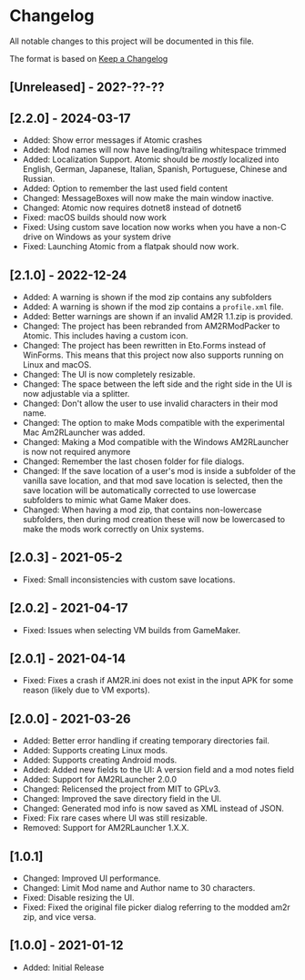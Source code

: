 # Changelog

All notable changes to this project will be documented in this file.

The format is based on [Keep a Changelog](https://keepachangelog.com/en/1.1.0/)


## [Unreleased] - 202?-??-??


## [2.2.0] - 2024-03-17

- Added: Show error messages if Atomic crashes
- Added: Mod names will now have leading/trailing whitespace trimmed
- Added: Localization Support. Atomic should be *mostly* localized into English, German, Japanese, Italian, Spanish, Portuguese, Chinese and Russian.
- Added: Option to remember the last used field content
- Changed: MessageBoxes will now make the main window inactive.
- Changed: Atomic now requires dotnet8 instead of dotnet6
- Fixed: macOS builds should now work
- Fixed: Using custom save location now works when you have a non-C drive on Windows as your system drive
- Fixed: Launching Atomic from a flatpak should now work.

## [2.1.0] - 2022-12-24

- Added: A warning is shown if the mod zip contains any subfolders
- Added: A warning is shown if the mod zip contains a `profile.xml` file.
- Added: Better warnings are shown if an invalid AM2R 1.1.zip is provided.
- Changed: The project has been rebranded from AM2RModPacker to Atomic. This includes having a custom icon.
- Changed: The project has been rewritten in Eto.Forms instead of WinForms. This means that this project now also supports running on Linux and macOS.
- Changed: The UI is now completely resizable.
- Changed: The space between the left side and the right side in the UI is now adjustable via a splitter.
- Changed: Don't allow the user to use invalid characters in their mod name.
- Changed: The option to make Mods compatible with the experimental Mac Am2RLauncher was added.
- Changed: Making a Mod compatible with the Windows AM2RLauncher is now not required anymore
- Changed: Remember the last chosen folder for file dialogs.
- Changed: If the save location of a user's mod is inside a subfolder of the vanilla save location, and that mod save location is selected, then the save location will be automatically corrected to use lowercase subfolders to mimic what Game Maker does.
- Changed: When having a mod zip, that contains non-lowercase subfolders, then during mod creation these will now be lowercased to make the mods work correctly on Unix systems.

## [2.0.3] - 2021-05-2

- Fixed: Small inconsistencies with custom save locations.

## [2.0.2] - 2021-04-17

- Fixed: Issues when selecting VM builds from GameMaker.


## [2.0.1] - 2021-04-14

- Fixed: Fixes a crash if AM2R.ini does not exist in the input APK for some reason (likely due to VM exports).

## [2.0.0] - 2021-03-26

- Added: Better error handling if creating temporary directories fail.
- Added: Supports creating Linux mods.
- Added: Supports creating Android mods.
- Added: Added new fields to the UI: A version field and a mod notes field
- Added: Support for AM2RLauncher 2.0.0
- Changed: Relicensed the project from MIT to GPLv3.
- Changed: Improved the save directory field in the UI.
- Changed: Generated mod info is now saved as XML instead of JSON.
- Fixed: Fix rare cases where UI was still resizable.
- Removed: Support for AM2RLauncher 1.X.X.

## [1.0.1]

- Changed: Improved UI performance.
- Changed: Limit Mod name and Author name to 30 characters.
- Fixed: Disable resizing the UI.
- Fixed: Fixed the original file picker dialog referring to the modded am2r zip, and vice versa.

## [1.0.0] - 2021-01-12

- Added: Initial Release
